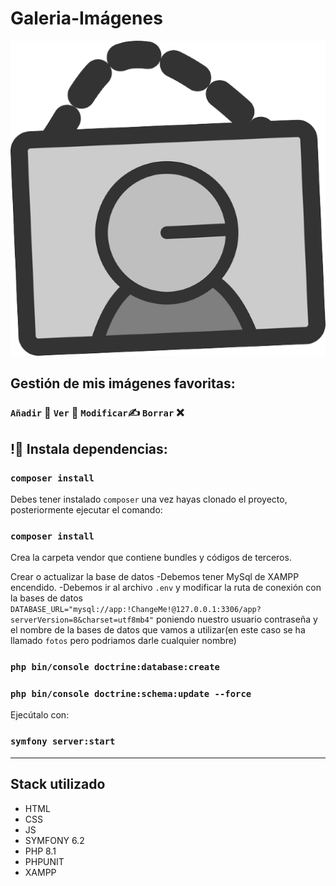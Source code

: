 
# Galeria-Imágenes 

![](./public/img/icono1.png)

## Gestión de mis imágenes favoritas:
### `Añadir` :page_facing_up: `Ver`   :eyes: `Modificar`:writing_hand: `Borrar`  :x:

## !🔌 Instala dependencias:
### `composer install`
Debes tener instalado `composer`  una vez hayas clonado el proyecto, posteriormente ejecutar el comando:

### `composer install`
Crea la carpeta vendor que contiene bundles y códigos de terceros.

Crear o actualizar la base de datos
-Debemos tener MySql de XAMPP encendido.
-Debemos ir al archivo `.env` y modificar la ruta de conexión con la bases de datos
` DATABASE_URL="mysql://app:!ChangeMe!@127.0.0.1:3306/app?serverVersion=8&charset=utf8mb4"` poniendo nuestro usuario contraseña y el nombre de la bases de datos que vamos a utilizar(en este caso se ha llamado `fotos` pero podriamos darle cualquier nombre)
### `php bin/console doctrine:database:create`
### `php bin/console doctrine:schema:update --force`

Ejecútalo con:
### `symfony server:start`
______ 

## Stack utilizado

- HTML    
- CSS
- JS
- SYMFONY 6.2
- PHP 8.1
- PHPUNIT
- XAMPP
